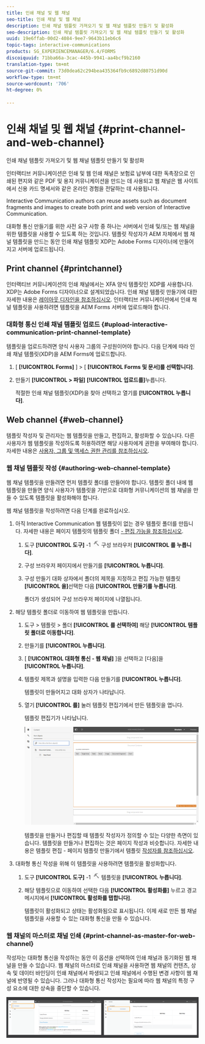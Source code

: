 ```yaml
---
title: 인쇄 채널 및 웹 채널
seo-title: 인쇄 채널 및 웹 채널
description: 인쇄 채널 템플릿 가져오기 및 웹 채널 템플릿 만들기 및 활성화
seo-description: 인쇄 채널 템플릿 가져오기 및 웹 채널 템플릿 만들기 및 활성화
uuid: 19e6ffab-00d2-4084-9ee7-9643b11eb6c6
topic-tags: interactive-communications
products: SG_EXPERIENCEMANAGER/6.4/FORMS
discoiquuid: 71bba66a-3cac-445b-9941-aa4bcf9b2160
translation-type: tm+mt
source-git-commit: 73d0dea62c294bea435364fb9c6892d80751d90d
workflow-type: tm+mt
source-wordcount: '706'
ht-degree: 0%

---
```



# 인쇄 채널 및 웹 채널 {#print-channel-and-web-channel}

인쇄 채널 템플릿 가져오기 및 웹 채널 템플릿 만들기 및 활성화

인터랙티브 커뮤니케이션은 인쇄 및 웹 인쇄 채널은 보험료 납부에 대한 독촉장으로 인쇄된 편지와 같은 PDF 및 용지 커뮤니케이션을 만드는 데 사용되고 웹 채널은 웹 사이트에서 신용 카드 명세서와 같은 온라인 경험을 전달하는 데 사용됩니다.

Interactive Communication authors can reuse assets such as document fragments and images to create both print and web version of Interactive Communication.

대화형 통신 [](/help/forms/using/create-interactive-communication.md) 만들기를 위한 사전 요구 사항 중 하나는 서버에서 인쇄 및/또는 웹 채널을 위한 템플릿을 사용할 수 있도록 하는 것입니다. 템플릿 작성자가 AEM 자체에서 웹 채널 템플릿을 만드는 동안 인쇄 채널 템플릿 XDP는 Adobe Forms 디자이너에 만들어지고 서버에 업로드됩니다.

## Print channel {#printchannel}

인터랙티브 커뮤니케이션의 인쇄 채널에서는 XFA 양식 템플릿인 XDP를 사용합니다. XDP는 Adobe Forms 디자이너으로 설계되었습니다. 인쇄 채널 템플릿 만들기에 대한 자세한 내용은 [레이아웃 디자인을 참조하십시오](/help/forms/using/layout-design-details.md). 인터랙티브 커뮤니케이션에서 인쇄 채널 템플릿을 사용하려면 템플릿을 AEM Forms 서버에 업로드해야 합니다.

### 대화형 통신 인쇄 채널 템플릿 업로드 {#upload-interactive-communication-print-channel-template}

템플릿을 업로드하려면 양식 사용자 그룹의 구성원이어야 합니다. 다음 단계에 따라 인쇄 채널 템플릿(XDP)을 AEM Forms에 업로드합니다.

1. [ **[!UICONTROL Forms]** ] > [ **[!UICONTROL Forms 및 문서]를 선택합니다]**.

1. 만들기 **[!UICONTROL > 파일]** **[!UICONTROL 업로드를]**&#x200B;누릅니다.

   적절한 인쇄 채널 템플릿(XDP)을 찾아 선택하고 열기를 **[!UICONTROL 누릅니다]**.

## Web channel {#web-channel}

템플릿 작성자 및 관리자는 웹 템플릿을 만들고, 편집하고, 활성화할 수 있습니다. 다른 사용자가 웹 템플릿을 작성하도록 허용하려면 해당 사용자에게 권한을 부여해야 합니다. 자세한 내용은 [사용자, 그룹 및 액세스 권한 관리를 참조하십시오](/help/sites-administering/user-group-ac-admin.md).

### 웹 채널 템플릿 작성 {#authoring-web-channel-template}

웹 채널 템플릿을 만들려면 먼저 템플릿 폴더를 만들어야 합니다. 템플릿 폴더 내에 웹 템플릿을 만들면 양식 사용자가 템플릿을 기반으로 대화형 커뮤니케이션의 웹 채널을 만들 수 있도록 템플릿을 활성화해야 합니다.

웹 채널 템플릿을 작성하려면 다음 단계를 완료하십시오.

1. 아직 Interactive Communication 웹 템플릿이 없는 경우 템플릿 폴더를 만듭니다. 자세한 내용은 페이지 템플릿의 템플릿 폴더 [- 편집 가능을 참조하십시오](/help/sites-developing/page-templates-editable.md).

   1. 도구 **[!UICONTROL 도구]** -1 ![>](assets/tools-1.png) 구성 브라우저 **[!UICONTROL 를 누릅니다]**.
   1. 구성 브라우저 페이지에서 만들기를 **[!UICONTROL 누릅니다]**.
   1. 구성 만들기 대화 상자에서 폴더의 제목을 지정하고 편집 가능한 템플릿 **[!UICONTROL 을]**&#x200B;선택한 다음 **[!UICONTROL 만들기를 누릅니다]**.

      폴더가 생성되어 구성 브라우저 페이지에 나열됩니다.

1. 해당 템플릿 폴더로 이동하여 웹 템플릿을 만듭니다.

   1. 도구 > 템플릿 > 폴더 **[!UICONTROL 를 선택하여]** 해당 **[!UICONTROL 템플릿 폴더로 이동합니다]**.
   1. 만들기를 **[!UICONTROL 누릅니다]**.
   1. [ **[!UICONTROL 대화형 통신 - 웹 채널]** ]을 선택하고 [다음]을 **[!UICONTROL 누릅니다]**.
   1. 템플릿 제목과 설명을 입력한 다음 만들기를 **[!UICONTROL 누릅니다]**.

      템플릿이 만들어지고 대화 상자가 나타납니다.

   1. 열기 **[!UICONTROL 를]** 눌러 템플릿 편집기에서 만든 템플릿을 엽니다.

      템플릿 편집기가 나타납니다.

      ![웹 채널 템플릿](assets/webchanneltemplate.png)

      템플릿을 만들거나 편집할 때 템플릿 작성자가 정의할 수 있는 다양한 측면이 있습니다. 템플릿을 만들거나 편집하는 것은 페이지 작성과 비슷합니다. 자세한 내용은 템플릿 편집 - 페이지 템플릿 만들기에서 템플릿 [작성자를 참조하십시오](/help/sites-authoring/templates.md).

1. 대화형 통신 작성을 위해 이 템플릿을 사용하려면 템플릿을 활성화합니다.

   1. 도구 **[!UICONTROL 도구]** -1 ![>](assets/tools-1.png) 템플릿을 **[!UICONTROL 누릅니다]**.
   1. 해당 템플릿으로 이동하여 선택한 다음 **[!UICONTROL 활성화를]** 누르고 경고 메시지에서 **[!UICONTROL 활성화를 탭합니다]**.

      템플릿이 활성화되고 상태는 활성화됨으로 표시됩니다. 이제 새로 만든 웹 채널 템플릿을 사용할 수 있는 대화형 통신을 만들 수 있습니다.

### 웹 채널의 마스터로 채널 인쇄 {#print-channel-as-master-for-web-channel}

작성자는 대화형 통신을 작성하는 동안 이 옵션을 선택하여 인쇄 채널과 동기화된 웹 채널을 만들 수 있습니다. 웹 채널의 마스터로 인쇄 채널을 사용하면 웹 채널의 컨텐츠, 상속 및 데이터 바인딩이 인쇄 채널에서 파생되고 인쇄 채널에서 수행된 변경 사항이 웹 채널에 반영될 수 있습니다. 그러나 대화형 통신 작성자는 필요에 따라 웹 채널의 특정 구성 요소에 대한 상속을 중단할 수 있습니다.

![printweb_2-2](assets/printweb_2-2.png)

